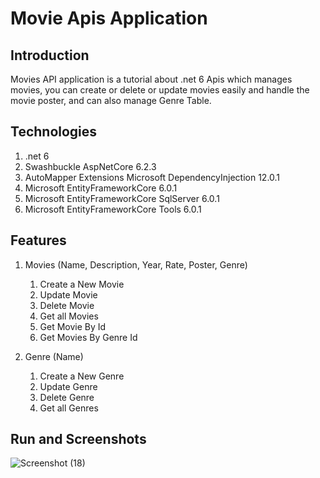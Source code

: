 # Movie Apis Application

## Introduction
Movies API application is a tutorial about .net 6 Apis which manages movies, you can create or delete or update movies easily and handle the movie poster, and can also manage Genre Table.

## Technologies
1) .net 6
2) Swashbuckle AspNetCore 6.2.3
3) AutoMapper Extensions Microsoft DependencyInjection 12.0.1
4) Microsoft EntityFrameworkCore 6.0.1
5) Microsoft EntityFrameworkCore SqlServer 6.0.1
6) Microsoft EntityFrameworkCore Tools 6.0.1

## Features
1) Movies (Name, Description, Year, Rate, Poster, Genre)
      1) Create a New Movie
      2) Update Movie
      3) Delete Movie
      4) Get all Movies
      5) Get Movie By Id
      6) Get Movies By Genre Id
     
2) Genre (Name)
      1) Create a New Genre
      2) Update Genre
      3) Delete Genre
      4) Get all Genres


## Run and Screenshots
![Screenshot (18)](https://github.com/EssamSheriff/Movie_Apis/assets/72581790/d9e92f01-725f-4cbc-b38f-167671b46fd9)


